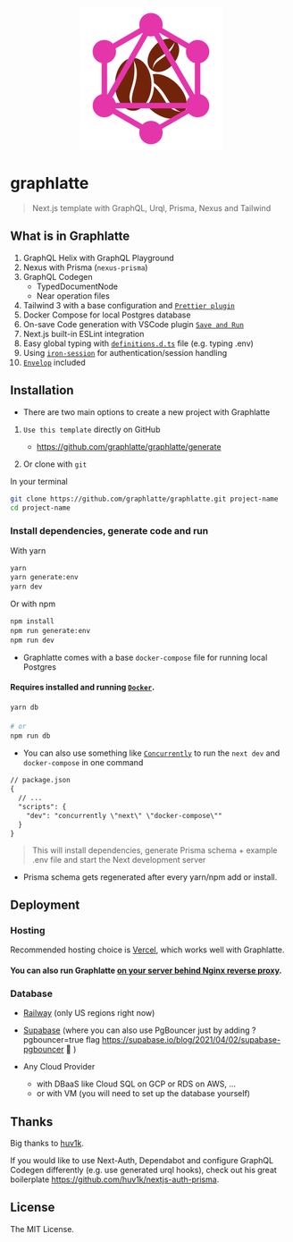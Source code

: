 <p align="center">
   <img width="256" src="public/graphlatte.svg" alt="Graphlatte logo" />
</p>

# graphlatte

> Next.js template with GraphQL, Urql, Prisma, Nexus and Tailwind

## What is in Graphlatte

1. GraphQL Helix with GraphQL Playground
2. Nexus with Prisma (`nexus-prisma`)
3. GraphQL Codegen
   - TypedDocumentNode
   - Near operation files
4. Tailwind 3 with a base configuration and [`Prettier plugin`](https://github.com/tailwindlabs/prettier-plugin-tailwindcss)
5. Docker Compose for local Postgres database
6. On-save Code generation with VSCode plugin [`Save and Run`](https://marketplace.visualstudio.com/items?itemName=wk-j.save-and-run)
7. Next.js built-in ESLint integration
8. Easy global typing with [`definitions.d.ts`](https://github.com/graphlatte/graphlatte/blob/main/src/config/definitions.d.ts) file (e.g. typing .env)
9. Using [`iron-session`](https://github.com/vvo/iron-session) for authentication/session handling
10. [`Envelop`](https://github.com/dotansimha/envelop) included

## Installation

- There are two main options to create a new project with Graphlatte

1. `Use this template` directly on GitHub

   - https://github.com/graphlatte/graphlatte/generate

2. Or clone with `git`

In your terminal

```bash
git clone https://github.com/graphlatte/graphlatte.git project-name
cd project-name
```

### Install dependencies, generate code and run

With yarn

```bash
yarn
yarn generate:env
yarn dev
```

Or with npm

```bash
npm install
npm run generate:env
npm run dev
```

- Graphlatte comes with a base `docker-compose` file for running local Postgres

#### Requires installed and running [`Docker`](https://docs.docker.com/get-docker).

```bash
yarn db

# or
npm run db
```

- You can also use something like [`Concurrently`](https://github.com/kimmobrunfeldt/concurrently) to run the `next dev` and `docker-compose` in one command

```jsonc
// package.json
{
  // ...
  "scripts": {
    "dev": "concurrently \"next\" \"docker-compose\""
  }
}
```

> This will install dependencies, generate Prisma schema + example .env file and start the Next development server

- Prisma schema gets regenerated after every yarn/npm add or install.

## Deployment

### Hosting

Recommended hosting choice is [Vercel](https://vercel.com/), which works well with Graphlatte.

#### You can also run Graphlatte [on your server behind Nginx reverse proxy](https://gist.github.com/kocisov/2a9567eb51b83dfef48efce02ef3ab06).

### Database

- [Railway](https://railway.app/) (only US regions right now)
- [Supabase](https://supabase.io/) (where you can also use PgBouncer just by adding ?pgbouncer=true flag https://supabase.io/blog/2021/04/02/supabase-pgbouncer 🤯 )

- Any Cloud Provider

  - with DBaaS like Cloud SQL on GCP or RDS on AWS, ...
  - or with VM (you will need to set up the database yourself)

## Thanks

Big thanks to [huv1k](https://github.com/huv1k).

If you would like to use Next-Auth, Dependabot and configure GraphQL Codegen differently (e.g. use generated urql hooks), check out his great boilerplate https://github.com/huv1k/nextjs-auth-prisma.

## License

The MIT License.
